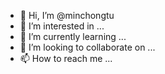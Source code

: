 - 👋 Hi, I’m @minchongtu
- 👀 I’m interested in ...
- 🌱 I’m currently learning ...
- 💞️ I’m looking to collaborate on ...
- 📫 How to reach me ...

<!---
minchongtu/minchongtu is a ✨ special ✨ repository because its `README.md` (this file) appears on your GitHub profile.
You can click the Preview link to take a look at your changes.
--->
